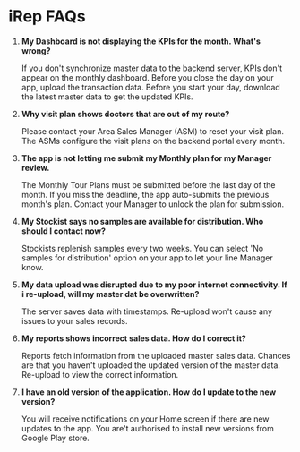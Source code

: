 # iRep FAQs 
1. **My Dashboard is not displaying the KPIs for the month. What's wrong?**

    If you don't synchronize master data to the backend server, KPIs don't appear on the monthly dashboard. Before you close the day on your app, upload the transaction data. Before you start your day, download the latest master data to get the updated KPIs.

3. **Why visit plan shows doctors that are out of my route?**

   Please contact your Area Sales Manager (ASM) to reset your visit plan. The ASMs configure the visit plans on the backend portal every month.

4. **The app is not letting me submit my Monthly plan for my Manager review.**

    The Monthly Tour Plans must be submitted before the last day of the month. If you miss the deadline, the app auto-submits the previous month's plan. Contact your Manager to unlock the plan for submission.

5. **My Stockist says no samples are available for distribution. Who should I contact now?**

    Stockists replenish samples every two weeks. You can select 'No samples for distribution' option on your app to let your line Manager know.

6. **My data upload was disrupted due to my poor internet connectivity. If i re-upload, will my master dat be overwritten?**

    The server saves data with timestamps. Re-upload won't cause any issues to your sales records.
   
7. **My reports shows incorrect sales data. How do I correct it?**
   
    Reports fetch information from the uploaded master sales data. Chances are that you haven't uploaded the updated version of the master data. Re-upload to view the correct information.
   
9. **I have an old version of the application. How do I update to the new version?**
    
    You will receive notifications on your Home screen if there are new updates to the app. You are't authorised to install new versions from Google Play store. 
